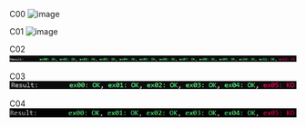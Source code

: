 C00 ![image](https://github.com/user-attachments/assets/f2a04b0c-d02c-4179-af76-486e69f29bf7)

C01 ![image](https://github.com/user-attachments/assets/d6fff7af-b1b0-4a5f-980f-aa9e6236f1d3)

C02 ![alt text](image.png)

C03 ![alt text](image-1.png)

C04 ![alt text](image-2.png)